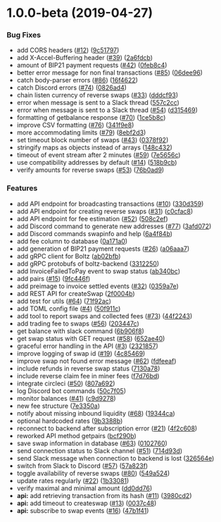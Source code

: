 # 1.0.0-beta (2019-04-27)


### Bug Fixes

* add CORS headers ([#12](https://github.com/BoltzExchange/boltz-middleware/issues/12)) ([9c51797](https://github.com/BoltzExchange/boltz-middleware/commit/9c51797))
* add X-Accel-Buffering header ([#39](https://github.com/BoltzExchange/boltz-middleware/issues/39)) ([2a6fdcb](https://github.com/BoltzExchange/boltz-middleware/commit/2a6fdcb))
* amount of BIP21 payment requests ([#42](https://github.com/BoltzExchange/boltz-middleware/issues/42)) ([0feb8c4](https://github.com/BoltzExchange/boltz-middleware/commit/0feb8c4))
* better error message for non final transactions ([#85](https://github.com/BoltzExchange/boltz-middleware/issues/85)) ([06dee96](https://github.com/BoltzExchange/boltz-middleware/commit/06dee96))
* catch body-parser errors ([#86](https://github.com/BoltzExchange/boltz-middleware/issues/86)) ([16f4622](https://github.com/BoltzExchange/boltz-middleware/commit/16f4622))
* catch Discord errors ([#74](https://github.com/BoltzExchange/boltz-middleware/issues/74)) ([0826ad4](https://github.com/BoltzExchange/boltz-middleware/commit/0826ad4))
* chain listen currency of reverse swaps ([#33](https://github.com/BoltzExchange/boltz-middleware/issues/33)) ([dddcf93](https://github.com/BoltzExchange/boltz-middleware/commit/dddcf93))
* error when message is sent to a Slack thread ([557c2cc](https://github.com/BoltzExchange/boltz-middleware/commit/557c2cc))
* error when message is sent to a Slack thread ([#54](https://github.com/BoltzExchange/boltz-middleware/issues/54)) ([d315469](https://github.com/BoltzExchange/boltz-middleware/commit/d315469))
* formatting of getbalance response ([#70](https://github.com/BoltzExchange/boltz-middleware/issues/70)) ([1ce5b8c](https://github.com/BoltzExchange/boltz-middleware/commit/1ce5b8c))
* improve CSV formatting ([#76](https://github.com/BoltzExchange/boltz-middleware/issues/76)) ([341f9e8](https://github.com/BoltzExchange/boltz-middleware/commit/341f9e8))
* more accommodating limits ([#79](https://github.com/BoltzExchange/boltz-middleware/issues/79)) ([8ebf2d3](https://github.com/BoltzExchange/boltz-middleware/commit/8ebf2d3))
* set timeout block number of swaps ([#43](https://github.com/BoltzExchange/boltz-middleware/issues/43)) ([0378f92](https://github.com/BoltzExchange/boltz-middleware/commit/0378f92))
* stringify maps as objects instead of arrays ([148c432](https://github.com/BoltzExchange/boltz-middleware/commit/148c432))
* timeout of event stream after 2 minutes ([#59](https://github.com/BoltzExchange/boltz-middleware/issues/59)) ([7e5656c](https://github.com/BoltzExchange/boltz-middleware/commit/7e5656c))
* use compatibility addresses by default ([#14](https://github.com/BoltzExchange/boltz-middleware/issues/14)) ([518b9cb](https://github.com/BoltzExchange/boltz-middleware/commit/518b9cb))
* verify amounts for reverse swaps ([#53](https://github.com/BoltzExchange/boltz-middleware/issues/53)) ([76b0ad9](https://github.com/BoltzExchange/boltz-middleware/commit/76b0ad9))


### Features

* add API endpoint for broadcasting transactions ([#10](https://github.com/BoltzExchange/boltz-middleware/issues/10)) ([330d359](https://github.com/BoltzExchange/boltz-middleware/commit/330d359))
* add API endpoint for creating reverse swaps ([#31](https://github.com/BoltzExchange/boltz-middleware/issues/31)) ([c0cfac8](https://github.com/BoltzExchange/boltz-middleware/commit/c0cfac8))
* add API endpoint for fee estimation ([#52](https://github.com/BoltzExchange/boltz-middleware/issues/52)) ([508c2ef](https://github.com/BoltzExchange/boltz-middleware/commit/508c2ef))
* add Discord command to generate new addresses ([#77](https://github.com/BoltzExchange/boltz-middleware/issues/77)) ([3afd072](https://github.com/BoltzExchange/boltz-middleware/commit/3afd072))
* add Discord commands swapinfo and help ([6a4f84b](https://github.com/BoltzExchange/boltz-middleware/commit/6a4f84b))
* add fee column to database ([0a171a0](https://github.com/BoltzExchange/boltz-middleware/commit/0a171a0))
* add generation of BIP21 payment requests ([#26](https://github.com/BoltzExchange/boltz-middleware/issues/26)) ([a06aaa7](https://github.com/BoltzExchange/boltz-middleware/commit/a06aaa7))
* add gRPC client for Boltz ([ab02bfb](https://github.com/BoltzExchange/boltz-middleware/commit/ab02bfb))
* add gRPC protobufs of boltz-backend ([3312250](https://github.com/BoltzExchange/boltz-middleware/commit/3312250))
* add InvoiceFailedToPay event to swap status ([ab340bc](https://github.com/BoltzExchange/boltz-middleware/commit/ab340bc))
* add pairs ([#15](https://github.com/BoltzExchange/boltz-middleware/issues/15)) ([9fc446f](https://github.com/BoltzExchange/boltz-middleware/commit/9fc446f))
* add preimage to invoice settled events ([#32](https://github.com/BoltzExchange/boltz-middleware/issues/32)) ([0359a7e](https://github.com/BoltzExchange/boltz-middleware/commit/0359a7e))
* add REST API for createSwap ([2f0004b](https://github.com/BoltzExchange/boltz-middleware/commit/2f0004b))
* add test for utils ([#64](https://github.com/BoltzExchange/boltz-middleware/issues/64)) ([71f92ac](https://github.com/BoltzExchange/boltz-middleware/commit/71f92ac))
* add TOML config file ([#4](https://github.com/BoltzExchange/boltz-middleware/issues/4)) ([50f911c](https://github.com/BoltzExchange/boltz-middleware/commit/50f911c))
* add tool to report swaps and collected fees ([#73](https://github.com/BoltzExchange/boltz-middleware/issues/73)) ([44f2243](https://github.com/BoltzExchange/boltz-middleware/commit/44f2243))
* add trading fee to swaps ([#56](https://github.com/BoltzExchange/boltz-middleware/issues/56)) ([203447c](https://github.com/BoltzExchange/boltz-middleware/commit/203447c))
* get balance with slack command ([6b906f8](https://github.com/BoltzExchange/boltz-middleware/commit/6b906f8))
* get swap status with GET request ([#58](https://github.com/BoltzExchange/boltz-middleware/issues/58)) ([652ae40](https://github.com/BoltzExchange/boltz-middleware/commit/652ae40))
* graceful error handling in the API ([#3](https://github.com/BoltzExchange/boltz-middleware/issues/3)) ([2321857](https://github.com/BoltzExchange/boltz-middleware/commit/2321857))
* improve logging of swap id ([#19](https://github.com/BoltzExchange/boltz-middleware/issues/19)) ([4c85469](https://github.com/BoltzExchange/boltz-middleware/commit/4c85469))
* improve swap not found error message ([#62](https://github.com/BoltzExchange/boltz-middleware/issues/62)) ([fdfeeaf](https://github.com/BoltzExchange/boltz-middleware/commit/fdfeeaf))
* include refunds in reverse swap status ([7130a78](https://github.com/BoltzExchange/boltz-middleware/commit/7130a78))
* include reverse claim fee in miner fees ([f7d76bd](https://github.com/BoltzExchange/boltz-middleware/commit/f7d76bd))
* integrate circleci ([#50](https://github.com/BoltzExchange/boltz-middleware/issues/50)) ([807a692](https://github.com/BoltzExchange/boltz-middleware/commit/807a692))
* log Discord bot commands ([50c7f05](https://github.com/BoltzExchange/boltz-middleware/commit/50c7f05))
* monitor balances ([#41](https://github.com/BoltzExchange/boltz-middleware/issues/41)) ([c9d9278](https://github.com/BoltzExchange/boltz-middleware/commit/c9d9278))
* new fee structure ([7e3350a](https://github.com/BoltzExchange/boltz-middleware/commit/7e3350a))
* notify about missing inbound liquidity ([#68](https://github.com/BoltzExchange/boltz-middleware/issues/68)) ([19344ca](https://github.com/BoltzExchange/boltz-middleware/commit/19344ca))
* optional hardcoded rates ([9b3388b](https://github.com/BoltzExchange/boltz-middleware/commit/9b3388b))
* reconnect to backend after subscription error ([#21](https://github.com/BoltzExchange/boltz-middleware/issues/21)) ([4f2c608](https://github.com/BoltzExchange/boltz-middleware/commit/4f2c608))
* reworked API method getpairs ([bcf290b](https://github.com/BoltzExchange/boltz-middleware/commit/bcf290b))
* save swap information in database ([#63](https://github.com/BoltzExchange/boltz-middleware/issues/63)) ([0102760](https://github.com/BoltzExchange/boltz-middleware/commit/0102760))
* send connection status to Slack channel ([#51](https://github.com/BoltzExchange/boltz-middleware/issues/51)) ([714d93d](https://github.com/BoltzExchange/boltz-middleware/commit/714d93d))
* send Slack message when connection to backend is lost ([326564e](https://github.com/BoltzExchange/boltz-middleware/commit/326564e))
* switch from Slack to Discord ([#57](https://github.com/BoltzExchange/boltz-middleware/issues/57)) ([57a823f](https://github.com/BoltzExchange/boltz-middleware/commit/57a823f))
* toggle availability of reverse swaps ([#80](https://github.com/BoltzExchange/boltz-middleware/issues/80)) ([549a524](https://github.com/BoltzExchange/boltz-middleware/commit/549a524))
* update rates regularly ([#22](https://github.com/BoltzExchange/boltz-middleware/issues/22)) ([1b33081](https://github.com/BoltzExchange/boltz-middleware/commit/1b33081))
* verify maximal and minimal amount ([dd0dd76](https://github.com/BoltzExchange/boltz-middleware/commit/dd0dd76))
* **api:** add retrieving transaction from its hash ([#11](https://github.com/BoltzExchange/boltz-middleware/issues/11)) ([3980cd2](https://github.com/BoltzExchange/boltz-middleware/commit/3980cd2))
* **api:** add timeout to createswap ([#13](https://github.com/BoltzExchange/boltz-middleware/issues/13)) ([0037c48](https://github.com/BoltzExchange/boltz-middleware/commit/0037c48))
* **api:** subscribe to swap events ([#16](https://github.com/BoltzExchange/boltz-middleware/issues/16)) ([47b1f41](https://github.com/BoltzExchange/boltz-middleware/commit/47b1f41))



